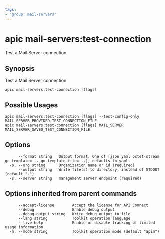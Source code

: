 ```yaml
---
tags:
- "group: mail-servers"
---
```

# apic mail-servers:test-connection

Test a Mail Server connection

## Synopsis

Test a Mail Server connection

```
apic mail-servers:test-connection [flags]
```

## Possible Usages

```
apic mail-servers:test-connection [flags] --test-config-only MAIL_SERVER_PROVIDED_TEST_CONNECTION_FILE
apic mail-servers:test-connection [flags] MAIL_SERVER MAIL_SERVER_SAVED_TEST_CONNECTION_FILE
```

## Options

```
      --format string   Output format. One of [json yaml octet-stream go-template=... go-template-file=...], defaults to yaml.
  -o, --org string      Organization name or id (required)
      --output string   Write file(s) to directory, instead of STDOUT (default "-")
  -s, --server string   management server endpoint (required)
```

## Options inherited from parent commands

```
      --accept-license        Accept the license for API Connect
      --debug                 Enable debug output
      --debug-output string   Write debug output to file
      --lang string           Toolkit operation language
      --live-help             Enable or disable tracking of limited usage information
  -m, --mode string           Toolkit operation mode (default "apim")
```
